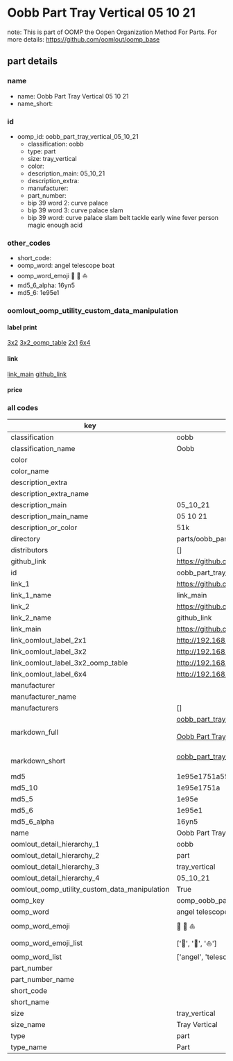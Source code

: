 # Oobb Part Tray Vertical 05 10 21  

note: This is part of OOMP the Oopen Organization Method For Parts. For more details: https://github.com/oomlout/oomp_base

##  part details





### name
* name: Oobb Part Tray Vertical 05 10 21
* name_short: 
### id
* oomp_id: oobb_part_tray_vertical_05_10_21
  * classification: oobb
  * type: part
  * size: tray_vertical
  * color: 
  * description_main: 05_10_21
  * description_extra: 
  * manufacturer: 
  * part_number: 
  * bip 39 word 2: curve palace
  * bip 39 word 3: curve palace slam
  * bip 39 word: curve palace slam belt tackle early wine fever person magic enough acid

### other_codes
* short_code: 
* oomp_word: angel telescope boat
* oomp_word_emoji :angel: :telescope: :boat:
* md5_6_alpha: 16yn5
* md5_6: 1e95e1






### oomlout_oomp_utility_custom_data_manipulation
#### label print
[3x2](http://192.168.1.245:1112/?label=oomp%2016yn5)
[3x2_oomp_table](http://192.168.1.107:1112/?label=oomp%2016yn5)
[2x1](http://192.168.1.242:1112/?label=oomp%2016yn5)
[6x4](http://192.168.1.55:1112/?label=oomp%2016yn5)    

#### link

[link_main](https://github.com/oomlout/oomlout_oomp_current_version_messy/tree/main/parts/oobb_part_tray_vertical_05_10_21) [github_link](https://github.com/oomlout/oomlout_oomp_part_src/tree/main/parts/oobb_part_tray_vertical_05_10_21)                             

#### price







### all codes 
| key | value |  
| --- | --- |  
| classification | oobb |  
| classification_name | Oobb |  
| color |  |  
| color_name |  |  
| description_extra |  |  
| description_extra_name |  |  
| description_main | 05_10_21 |  
| description_main_name | 05 10 21 |  
| description_or_color | 51k |  
| directory | parts/oobb_part_tray_vertical_05_10_21 |  
| distributors | [] |  
| github_link | https://github.com/oomlout/oomlout_oomp_part_src/tree/main/parts/oobb_part_tray_vertical_05_10_21 |  
| id | oobb_part_tray_vertical_05_10_21 |  
| link_1 | https://github.com/oomlout/oomlout_oomp_current_version_messy/tree/main/parts/oobb_part_tray_vertical_05_10_21 |  
| link_1_name | link_main |  
| link_2 | https://github.com/oomlout/oomlout_oomp_part_src/tree/main/parts/oobb_part_tray_vertical_05_10_21 |  
| link_2_name | github_link |  
| link_main | https://github.com/oomlout/oomlout_oomp_current_version_messy/tree/main/parts/oobb_part_tray_vertical_05_10_21 |  
| link_oomlout_label_2x1 | http://192.168.1.242:1112/?label=oomp%2016yn5 |  
| link_oomlout_label_3x2 | http://192.168.1.245:1112/?label=oomp%2016yn5 |  
| link_oomlout_label_3x2_oomp_table | http://192.168.1.107:1112/?label=oomp%2016yn5 |  
| link_oomlout_label_6x4 | http://192.168.1.55:1112/?label=oomp%2016yn5 |  
| manufacturer |  |  
| manufacturer_name |  |  
| manufacturers | [] |  
| markdown_full | [oobb_part_tray_vertical_05_10_21](https://github.com/oomlout/oomlout_oomp_current_version_messy/tree/main/parts/oobb_part_tray_vertical_05_10_21)<br>[](https://github.com/oomlout/oomlout_oomp_current_version_messy/tree/main/parts/oobb_part_tray_vertical_05_10_21)<br>[Oobb Part Tray Vertical 05 10 21](https://github.com/oomlout/oomlout_oomp_current_version_messy/tree/main/parts/oobb_part_tray_vertical_05_10_21)<br><br> |  
| markdown_short | [oobb_part_tray_vertical_05_10_21](https://github.com/oomlout/oomlout_oomp_current_version_messy/tree/main/parts/oobb_part_tray_vertical_05_10_21)<br><br> |  
| md5 | 1e95e1751a557f7114ee814f9627c9b2 |  
| md5_10 | 1e95e1751a |  
| md5_5 | 1e95e |  
| md5_6 | 1e95e1 |  
| md5_6_alpha | 16yn5 |  
| name | Oobb Part Tray Vertical 05 10 21 |  
| oomlout_detail_hierarchy_1 | oobb |  
| oomlout_detail_hierarchy_2 | part |  
| oomlout_detail_hierarchy_3 | tray_vertical |  
| oomlout_detail_hierarchy_4 | 05_10_21 |  
| oomlout_oomp_utility_custom_data_manipulation | True |  
| oomp_key | oomp_oobb_part_tray_vertical_05_10_21 |  
| oomp_word | angel telescope boat |  
| oomp_word_emoji | :angel: :telescope: :boat: |  
| oomp_word_emoji_list | [':angel:', ':telescope:', ':boat:'] |  
| oomp_word_list | ['angel', 'telescope', 'boat'] |  
| part_number |  |  
| part_number_name |  |  
| short_code |  |  
| short_name |  |  
| size | tray_vertical |  
| size_name | Tray Vertical |  
| type | part |  
| type_name | Part |  
